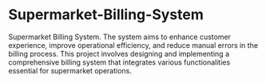 # Supermarket-Billing-System
Supermarket Billing System. The system aims to enhance customer experience, improve operational efficiency, and reduce manual errors in the billing process. This project involves designing and implementing a comprehensive billing system that integrates various functionalities essential for supermarket operations.
